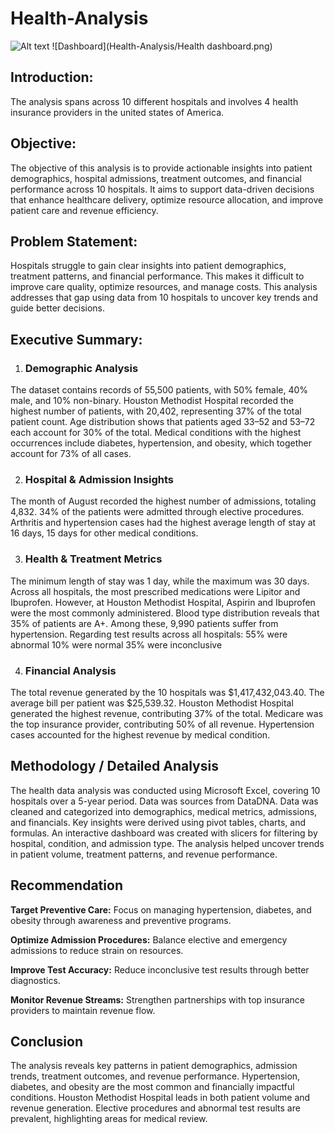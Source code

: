 # Health-Analysis
![Alt text](https://assets.digitalocean.com/articles/alligator/boo.svg "a title")
![Dashboard](Health-Analysis/Health dashboard.png)


## Introduction:
The analysis spans across 10 different hospitals and involves 4 health insurance providers in the united states of America. 

## Objective:
The objective of this analysis is to provide actionable insights into patient demographics, hospital admissions, treatment outcomes, and financial performance across 10 hospitals. It aims to support data-driven decisions that enhance healthcare delivery, optimize resource allocation, and improve patient care and revenue efficiency.

## Problem Statement:
Hospitals struggle to gain clear insights into patient demographics, treatment patterns, and financial performance. This makes it difficult to improve care quality, optimize resources, and manage costs. This analysis addresses that gap using data from 10 hospitals to uncover key trends and guide better decisions.

## Executive Summary:
1. ### Demographic Analysis
The dataset contains records of 55,500 patients, with 50% female, 40% male, and 10% non-binary.
Houston Methodist Hospital recorded the highest number of patients, with 20,402, representing 37% of the total patient count.
Age distribution shows that patients aged 33–52 and 53–72 each account for 30% of the total.
Medical conditions with the highest occurrences include diabetes, hypertension, and obesity, which together account for 73% of all cases.

2. ### Hospital & Admission Insights
The month of August recorded the highest number of admissions, totaling 4,832.
34% of the patients were admitted through elective procedures.
Arthritis and hypertension cases had the highest average length of stay at 16 days, 15 days for other medical conditions.

3. ### Health & Treatment Metrics
The minimum length of stay was 1 day, while the maximum was 30 days.
Across all hospitals, the most prescribed medications were Lipitor and Ibuprofen. However, at Houston Methodist Hospital, Aspirin and Ibuprofen were the most commonly administered.
Blood type distribution reveals that 35% of patients are A+. Among these, 9,990 patients suffer from hypertension.
Regarding test results across all hospitals:
55% were abnormal
10% were normal
35% were inconclusive

4. ### Financial Analysis
The total revenue generated by the 10 hospitals was $1,417,432,043.40.
The average bill per patient was $25,539.32.
Houston Methodist Hospital generated the highest revenue, contributing 37% of the total.
Medicare was the top insurance provider, contributing 50% of all revenue.
Hypertension cases accounted for the highest revenue by medical condition.

## Methodology / Detailed Analysis
The health data analysis was conducted using Microsoft Excel, covering 10 hospitals over a 5-year period. Data was sources from DataDNA. Data was cleaned and categorized into demographics, medical metrics, admissions, and financials. Key insights were derived using pivot tables, charts, and formulas. An interactive dashboard was created with slicers for filtering by hospital, condition, and admission type. The analysis helped uncover trends in patient volume, treatment patterns, and revenue performance.

## Recommendation 
**Target Preventive Care:** Focus on managing hypertension, diabetes, and obesity through awareness and preventive programs.

**Optimize Admission Procedures:** Balance elective and emergency admissions to reduce strain on resources.

**Improve Test Accuracy:** Reduce inconclusive test results through better diagnostics.

**Monitor Revenue Streams:** Strengthen partnerships with top insurance providers to maintain revenue flow.

## Conclusion 
The analysis reveals key patterns in patient demographics, admission trends, treatment outcomes, and revenue performance. Hypertension, diabetes, and obesity are the most common and financially impactful conditions. Houston Methodist Hospital leads in both patient volume and revenue generation. Elective procedures and abnormal test results are prevalent, highlighting areas for medical review.



